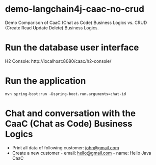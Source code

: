 # demo-langchain4j-caac-no-crud
Demo Comparison of CaaC (Chat as Code) Business Logics vs. CRUD (Create Read Update Delete) Business Logics.

# Run the database user interface
H2 Console: http://localhost:8080/caac/h2-console/

# Run the application
```
mvn spring-boot:run -Dspring-boot.run.arguments=chat-id
```

# Chat and conversation with the CaaC (Chat as Code) Business Logics
- Print all data of following customer: john@gmail.com
- Create a new customer - email: hello@gmail.com - name: Hello Java CaaC

